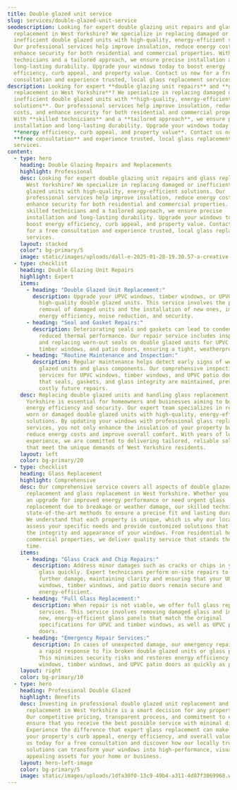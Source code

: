 ```yaml
---
title: Double glazed unit service
slug: services/double-glazed-unit-service
seodescription: Looking for expert double glazing unit repairs and glass
  replacement in West Yorkshire? We specialize in replacing damaged or
  inefficient double glazed units with high-quality, energy-efficient solutions.
  Our professional services help improve insulation, reduce energy costs, and
  enhance security for both residential and commercial properties. With skilled
  technicians and a tailored approach, we ensure precise installation and
  long-lasting durability. Upgrade your windows today to boost energy
  efficiency, curb appeal, and property value. Contact us now for a free
  consultation and experience trusted, local glass replacement services.
description: Looking for expert **double glazing unit repairs** and **glass
  replacement in West Yorkshire**? We specialize in replacing damaged or
  inefficient double glazed units with **high-quality, energy-efficient
  solutions**. Our professional services help improve insulation, reduce energy
  costs, and enhance security for both residential and commercial properties.
  With **skilled technicians** and a **tailored approach**, we ensure precise
  installation and long-lasting durability. Upgrade your windows today to boost
  **energy efficiency, curb appeal, and property value**. Contact us now for a
  **free consultation** and experience trusted, local glass replacement
  services.
content:
  - type: hero
    heading: Double Glazing Repairs and Replacements
    highlight: Professional
    desc: Looking for expert double glazing unit repairs and glass replacement in
      West Yorkshire? We specialize in replacing damaged or inefficient double
      glazed units with high-quality, energy-efficient solutions. Our
      professional services help improve insulation, reduce energy costs, and
      enhance security for both residential and commercial properties. With
      skilled technicians and a tailored approach, we ensure precise
      installation and long-lasting durability. Upgrade your windows today to
      boost energy efficiency, curb appeal, and property value. Contact us now
      for a free consultation and experience trusted, local glass replacement
      services.
    layout: stacked
    color": bg-primary/5
    image: static/images/uploads/dall-e-2025-01-28-19.30.57-a-creative-and-surreal-depiction-of-a-professional-worker-fixing-a-broken-double-glazed-window-in-a-bright-and-modern-home-interior.-the-setting-is-a-.webp
  - type: checklist
    heading: Double Glazing Unit Repairs
    highlight: Expert
    items:
      - heading: "Double Glazed Unit Replacement:"
        description: Upgrade your UPVC windows, timber windows, or UPVC patio doors with
          high-quality double glazed units. This service involves the precise
          removal of damaged units and the installation of new ones, improving
          energy efficiency, noise reduction, and security.
      - heading: "Seal and Gasket Repairs:"
        description: Deteriorating seals and gaskets can lead to condensation and
          reduced thermal performance. Our repair service includes inspecting
          and replacing worn-out seals on double glazed units for UPVC windows,
          timber windows, and patio doors, ensuring a tight, weatherproof fit.
      - heading: "Routine Maintenance and Inspection:"
        description: Regular maintenance helps detect early signs of wear in double
          glazed units and glass components. Our comprehensive inspection
          services for UPVC windows, timber windows, and UPVC patio doors ensure
          that seals, gaskets, and glass integrity are maintained, preventing
          costly future repairs.
    desc: Replacing double glazed units and handling glass replacement in West
      Yorkshire is essential for homeowners and businesses aiming to boost
      energy efficiency and security. Our expert team specializes in replacing
      worn or damaged double glazed units with high-quality, energy-efficient
      solutions. By updating your windows with professional glass replacement
      services, you not only enhance the insulation of your property but also
      reduce energy costs and improve overall comfort. With years of local
      experience, we are committed to delivering tailored, reliable solutions
      that meet the unique demands of West Yorkshire residents.
    layout: left
    color: bg-primary/20
  - type: checklist
    heading: Glass Replacement
    highlight: Comprehensive
    desc: Our comprehensive service covers all aspects of double glazed unit
      replacement and glass replacement in West Yorkshire. Whether you require
      an upgrade for improved energy performance or need urgent glass
      replacement due to breakage or weather damage, our skilled technicians use
      state-of-the-art methods to ensure a precise fit and lasting durability.
      We understand that each property is unique, which is why our local experts
      assess your specific needs and provide customized solutions that maintain
      the integrity and appearance of your windows. From residential homes to
      commercial properties, we deliver quality service that stands the test of
      time.
    items:
      - heading: "Glass Crack and Chip Repairs:"
        description: Address minor damages such as cracks or chips in your double glazed
          glass quickly. Expert technicians perform on-site repairs to prevent
          further damage, maintaining clarity and ensuring that your UPVC
          windows, timber windows, and patio doors remain secure and
          energy-efficient.
      - heading: "Full Glass Replacement:"
        description: When repair is not viable, we offer full glass replacement
          services. This service involves removing damaged glass and installing
          new, energy-efficient glass panels that match the original
          specifications for UPVC and timber windows, as well as UPVC patio
          doors.
      - heading: "Emergency Repair Services:"
        description: In cases of unexpected damage, our emergency repair services offer
          a rapid response to fix broken double glazed units or glass panels.
          This minimizes security risks and restores energy efficiency for UPVC
          windows, timber windows, and UPVC patio doors as quickly as possible.
    layout: right
    color: bg-primary/10
  - type: hero
    heading: Professional Double Glazed
    highlight: Benefits
    desc: Investing in professional double glazed unit replacement and glass
      replacement in West Yorkshire is a smart decision for any property owner.
      Our competitive pricing, transparent process, and commitment to excellence
      ensure that you receive the best possible service with minimal disruption.
      Experience the difference that expert glass replacement can make—improving
      your property's curb appeal, energy efficiency, and overall value. Contact
      us today for a free consultation and discover how our locally trusted
      solutions can transform your windows into high-performance, visually
      appealing assets for your home or business.
    layout: hero-left-image
    color: bg-primary/5
    image: static/images/uploads/1dfa30f0-13c9-49b4-a311-4d87f3069968.webp
---
```

